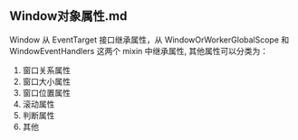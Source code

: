 
## Window对象属性.md
Window 从 EventTarget 接口继承属性，从 WindowOrWorkerGlobalScope 和 WindowEventHandlers 这两个 mixin 中继承属性, 其他属性可以分类为：

1. 窗口关系属性
2. 窗口大小属性
3. 窗口位置属性
4. 滚动属性
5. 判断属性
6. 其他